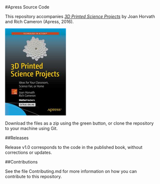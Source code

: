 #Apress Source Code

This repository accompanies [*3D Printed Science Projects*](http://www.apress.com/9781484213247) by Joan Horvath and Rich Cameron (Apress, 2016).

![Cover image](9781484213247.jpg)

Download the files as a zip using the green button, or clone the repository to your machine using Git.

##Releases

Release v1.0 corresponds to the code in the published book, without corrections or updates.

##Contributions

See the file Contributing.md for more information on how you can contribute to this repository.
